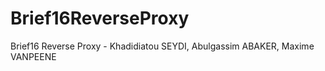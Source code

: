 # Brief16ReverseProxy
Brief16 Reverse Proxy - Khadidiatou SEYDI, Abulgassim ABAKER, Maxime VANPEENE
